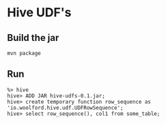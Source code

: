 # Hive UDF's


## Build the jar

```
mvn package
```

## Run

```
%> hive
hive> ADD JAR hive-udfs-0.1.jar;
hive> create temporary function row_sequence as 'io.woolford.hive.udf.UDFRowSequence';
hive> select row_sequence(), col1 from some_table;

```
